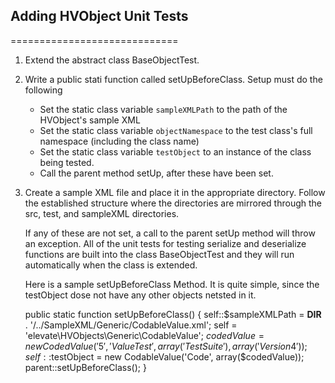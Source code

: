 ## Adding HVObject Unit Tests
=============================

1. Extend the abstract class BaseObjectTest.

2. Write a public stati function called setUpBeforeClass.
    Setup must do the following
    - Set the static class variable `sampleXMLPath` to the path of the HVObject's sample XML
    - Set the static class variable `objectNamespace` to the test class's full namespace (including the class name)
    - Set the static class variable `testObject` to an instance of the class being tested.
    - Call the parent method setUp, after these have been set.

3. Create a sample XML file and place it in the appropriate directory. Follow the established structure where the directories are mirrored through the src, test, and sampleXML directories.

   If any of these are not set, a call to the parent setUp method will throw an exception. All of the unit tests for
   testing serialize and deserialize functions are built into the class BaseObjectTest and they will run automatically
   when the class is extended.

   Here is a sample setUpBeforeClass Method. It is quite simple, since the testObject dose not have any other objects netsted in it.

    public static function setUpBeforeClass()
       {
           self::$sampleXMLPath = __DIR__ . '/../SampleXML/Generic/CodableValue.xml';
           self = 'elevate\HVObjects\Generic\CodableValue';
           $codedValue                  = new CodedValue('5', 'Value Test', array('Test Suite'), array('Version 4'));
           self::$testObject    = new CodableValue('Code', array($codedValue));
           parent::setUpBeforeClass();
       }

